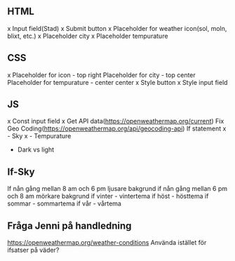 ## HTML

x Input field(Stad) x Submit button x Placeholder for weather icon(sol, moln, blixt, etc.) x Placeholder city x Placeholder tempurature

## CSS

x Placeholder for icon - top right Placeholder for city - top center Placeholder for tempurature - center center x Style button x Style input field

## JS

x Const input field x Get API data(https://openweathermap.org/current) Fix Geo Coding(https://openweathermap.org/api/geocoding-api) If statement x - Sky x - Tempurature

- Dark vs light

## If-Sky

If nån gång mellan 8 am och 6 pm ljusare bakgrund if nån gång mellan 6 pm och 8 am mörkare bakgrund if vinter - vintertema if höst - hösttema if sommar - sommartema if vår - vårtema

## Fråga Jenni på handledning

https://openweathermap.org/weather-conditions Använda istället för ifsatser på väder?

